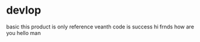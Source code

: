 # devlop
basic
this product is only reference
veanth
code is success
hi frnds how are you
hello man
